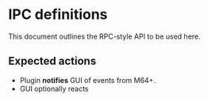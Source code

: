 # IPC definitions
This document outlines the RPC-style API to be used here.

## Expected actions
- Plugin **notifies** GUI of events from M64+.
- GUI optionally reacts
